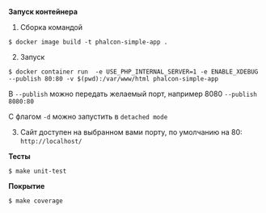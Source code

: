 **Запуск контейнера**

1. Сборка командой
 
`$ docker image build -t phalcon-simple-app .`

2. Запуск 

`$ docker container run  -e USE_PHP_INTERNAL_SERVER=1 -e ENABLE_XDEBUG --publish 80:80 -v $(pwd):/var/www/html phalcon-simple-app`

В `--publish` можно передать желаемый порт, например 8080 `--publish 8080:80`

С флагом `-d` можно запустить в `detached mode`

3. Сайт доступен на выбранном вами порту, по умолчанию на 80: `http://localhost/`

**Тесты**

```
$ make unit-test
```

**Покрытие**

```
$ make coverage
```

